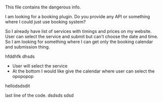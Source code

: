 This file contains the dangerous info.

I am looking for a booking plugin. Do you provide any API or something where I could just use booking system?

So I already have list of services with timings and prices on my website. User can select the service and submit but can't choose the date and time. So I am looking for something where I can get only the booking calendar and submission thing.

hfddhfk dhsds
- User will select the service
- At the bottom I would like give the calendar where user can select the
opopopop

hellodsdsdit

last line of the code.
dsdsds
sdsd
